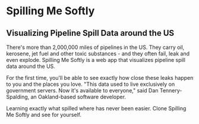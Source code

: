 # Spilling Me Softly
## Visualizing Pipeline Spill Data around the US

There's more than 2,000,000 miles of pipelines in the US. They carry oil, kerosene, jet fuel and other toxic substances - and they often fail, leak and even explode. Spilling Me Softly is a web app that visualizes pipeline spill data around the US. 

For the first time, you'll be able to see exactly how close these leaks happen to you and the places you love. "This data used to live exclusively on government servers. Now it's available to everyone," said Dan Tennery-Spalding, an Oakland-based software developer.

Learning exactly what spilled where has never been easier. Clone Spilling Me Softly and see for yourself.
